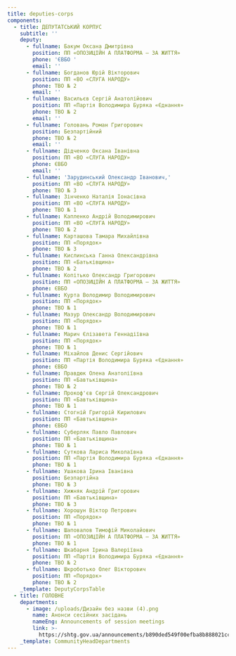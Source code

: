 ```yaml
---
title: deputies-corps
components:
  - title: ДЕПУТАТСЬКИЙ КОРПУС
    subtitle: ''
    deputy:
      - fullname: Бакум Оксана Дмитрівна
        position: ПП «ОПОЗИЦІЙН А ПЛАТФОРМА – ЗА ЖИТТЯ»
        phone: 'ЄВБО '
        email: ''
      - fullname: Богданов Юрій Вікторович
        position: ПП «ВО «СЛУГА НАРОДУ»
        phone: ТВО № 2
        email: ''
      - fullname: Васильєв Сергій Анатолійович
        position: ПП «Партія Володимира Буряка «Єднання»
        phone: ТВО № 2
        email: ''
      - fullname: Головань Роман Григорович
        position: Безпартійний
        phone: ТВО № 2
        email: ''
      - fullname: Дідченко Оксана Іванівна
        position: ПП «ВО «СЛУГА НАРОДУ»
        phone: ЄВБО
        email: ''
      - fullname: 'Зарудинський Олександр Іванович,'
        position: ПП «ВО «СЛУГА НАРОДУ»
        phone: ТВО № 3
      - fullname: Зінченко Наталія Іонасівна
        position: ПП «ВО «СЛУГА НАРОДУ»
        phone: ТВО № 1
      - fullname: Капленко Андрій Володимирович
        position: ПП «ВО «СЛУГА НАРОДУ»
        phone: ТВО № 2
      - fullname: Карташова Тамара Михайлівна
        position: ПП «Порядок»
        phone: ТВО № 3
      - fullname: Кислинська Ганна Олександрівна
        position: ПП «Батьківщина»
        phone: ТВО № 2
      - fullname: Копітько Олександр Григорович
        position: ПП «ОПОЗИЦІЙН А ПЛАТФОРМА – ЗА ЖИТТЯ»
        phone: ЄВБО
      - fullname: Курта Володимир Володимирович
        position: ПП «Порядок»
        phone: ТВО № 1
      - fullname: Мазур Олександр Володимирович
        position: ПП «Порядок»
        phone: ТВО № 1
      - fullname: Марич Єлізавета Геннадіївна
        position: ПП «Порядок»
        phone: ТВО № 1
      - fullname: Міхайлов Денис Сергійович
        position: ПП «Партія Володимира Буряка «Єднання»
        phone: ЄВБО
      - fullname: Правдюк Олена Анатоліївна
        position: ПП «Бавтьківщина»
        phone: ТВО № 2
      - fullname: Прокоф'єв Сергій Олександрович
        position: ПП «Бавтьківщина»
        phone: ТВО № 1
      - fullname: Стогній Григорій Кирилович
        position: ПП «Бавтьківщина»
        phone: ЄВБО
      - fullname: Суберляк Павло Павлович
        position: ПП «Бавтьківщина»
        phone: ТВО № 1
      - fullname: Суткова Лариса Миколаївна
        position: ПП «Партія Володимира Буряка «Єднання»
        phone: ТВО № 1
      - fullname: Ушакова Ірина Іванівна
        position: Безпартійна
        phone: ТВО № 3
      - fullname: Хижняк Андрій Григорович
        position: ПП «Бавтьківщина»
        phone: ТВО № 3
      - fullname: Хорошун Віктор Петрович
        position: ПП «Порядок»
        phone: ТВО № 1
      - fullname: Шаповалов Тимофій Миколайович
        position: ПП «ОПОЗИЦІЙН А ПЛАТФОРМА – ЗА ЖИТТЯ»
        phone: ТВО № 1
      - fullname: Шкабарня Ірина Валеріївна
        position: ПП «Партія Володимира Буряка «Єднання»
        phone: ТВО № 2
      - fullname: Шкроботько Олег Вікторович
        position: ПП «Порядок»
        phone: ТВО № 2
    _template: DeputyCorpsTable
  - title: ГОЛОВНЕ
    departments:
      - image: /uploads/Дизайн без назви (4).png
        name: Анонси сесійних засідань
        nameEng: Announcements of session meetings
        link: >-
          https://shtg.gov.ua/announcements/b890ded549f00efba8b888021cc42570d1a73b68
    _template: CommunityHeadDepartments
---
```



